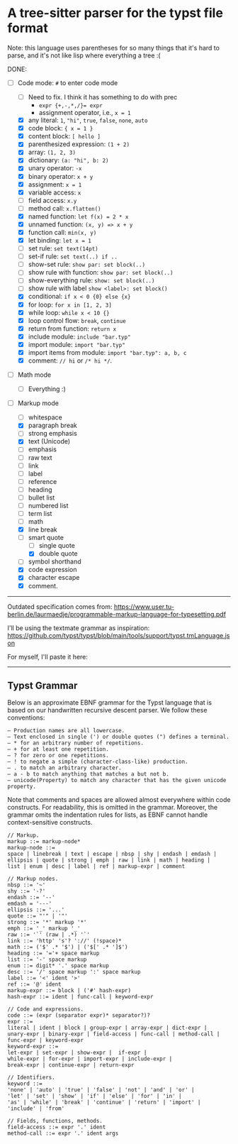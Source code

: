 # A tree-sitter parser for the typst file format

Note: this language uses parentheses for so many things that it's hard to parse, and it's not like
lisp where everything a tree :(

DONE:

- [ ] Code mode: `#` to enter code mode

    - [ ] Need to fix. I think it has something to do with prec
        - `expr {+,-,*,/}= expr`
        - assignment operator, i.e., `x = 1`
    - [x] any literal: `1`, `"hi"`, `true`, `false`, `none`, `auto`
    - [x] code block: `{ x = 1 }`
    - [x] content block: `[ hello ]`
    - [x] parenthesized expression: `(1 + 2)`
    - [x] array: `(1, 2, 3)`
    - [x] dictionary: `(a: "hi", b: 2)`
    - [x] unary operator: `-x`
    - [x] binary operator: `x + y`
    - [x] assignment: `x = 1`
    - [x] variable access: `x`
    - [ ] field access: `x.y`
    - [ ] method call: `x.flatten()`
    - [x] named function: `let f(x) = 2 * x`
    - [x] unnamed function: `(x, y) => x + y`
    - [x] function call: `min(x, y)`
    - [x] let binding: `let x = 1`
    - [ ] set rule: `set text(14pt)`
    - [ ] set-if rule: `set text(..) if ..`
    - [ ] show-set rule: `show par: set block(..)`
    - [ ] show rule with function: `show par: set block(..)`
    - [ ] show-everything rule: `show: set block(..)`
    - [ ] show rule with label `show <label>: set block()`
    - [x] conditional: `if x < 0 {0} else {x}`
    - [x] for loop: `for x in [1, 2, 3]`
    - [x] while loop: `while x < 10 {}`
    - [x] loop control flow: `break`, `continue`
    - [x] return from function: `return x`
    - [x] include module: `include "bar.typ"`
    - [x] import module: `import "bar.typ"`
    - [x] import items from module: `import "bar.typ": a, b, c`
    - [x] comment: `// hi` or `/* hi */`.

- [ ] Math mode

    - [ ] Everything :)

- [ ] Markup mode

    - [ ] whitespace
    - [x] paragraph break
    - [ ] strong emphasis
    - [x] text (Unicode)
    - [ ] emphasis
    - [ ] raw text
    - [ ] link
    - [ ] label
    - [ ] reference
    - [ ] heading
    - [ ] bullet list
    - [ ] numbered list
    - [ ] term list
    - [ ] math
    - [x] line break
    - [ ] smart quote
        - [ ] single quote
        - [x] double quote
    - [ ] symbol shorthand
    - [x] code expression
    - [x] character escape
    - [x] comment.

---

Outdated specification comes from: https://www.user.tu-berlin.de/laurmaedje/programmable-markup-language-for-typesetting.pdf

I'll be using the textmate grammar as inspiration: https://github.com/typst/typst/blob/main/tools/support/typst.tmLanguage.json

For myself, I'll paste it here:

---

## Typst Grammar

Below is an approximate EBNF grammar for the Typst language that is based on our
handwritten recursive descent parser. We follow these conventions:

    – Production names are all lowercase.
    – Text enclosed in single (') or double quotes (") defines a terminal.
    – * for an arbitrary number of repetitions.
    – + for at least one repetition.
    – ? for zero or one repetitions.
    – ! to negate a simple (character-class-like) production.
    – . to match an arbitrary character.
    – a - b to match anything that matches a but not b.
    – unicode(Property) to match any character that has the given unicode property.

Note that comments and spaces are allowed almost everywhere within code constructs.
For readability, this is omitted in the grammar. Moreover, the grammar omits the
indentation rules for lists, as EBNF cannot handle context-sensitive constructs.

```
// Markup.
markup ::= markup-node*
markup-node ::=
space | linebreak | text | escape | nbsp | shy | endash | emdash |
ellipsis | quote | strong | emph | raw | link | math | heading |
list | enum | desc | label | ref | markup-expr | comment

// Markup nodes.
nbsp ::= '~'
shy ::= '-?'
endash ::= '--'
emdash = '---'
ellipsis ::= '...'
quote ::= "'" | '"'
strong ::= '*' markup '*'
emph ::= '_' markup '_'
raw ::= '`' (raw | .*) '`'
link ::= 'http' 's'? '://' (!space)*
math ::= ('$' .* '$') | ('$[' .* ']$')
heading ::= '='+ space markup
list ::= '-' space markup
enum ::= digit* '.' space markup
desc ::= '/' space markup ':' space markup
label ::= '<' ident '>'
ref ::= '@' ident
markup-expr ::= block | ('#' hash-expr)
hash-expr ::= ident | func-call | keyword-expr

// Code and expressions.
code ::= (expr (separator expr)* separator?)?
expr ::=
literal | ident | block | group-expr | array-expr | dict-expr |
unary-expr | binary-expr | field-access | func-call | method-call |
func-expr | keyword-expr
keyword-expr ::=
let-expr | set-expr | show-expr |  if-expr |
while-expr | for-expr | import-expr | include-expr |
break-expr | continue-expr | return-expr

// Identifiers.
keyword ::=
'none' | 'auto' | 'true' | 'false' | 'not' | 'and' | 'or' |
'let' | 'set' | 'show' | 'if' | 'else' | 'for' | 'in' |
'as' | 'while' | 'break' | 'continue' | 'return' | 'import' |
'include' | 'from'

// Fields, functions, methods.
field-access ::= expr '.' ident
method-call ::= expr '.' ident args
```
